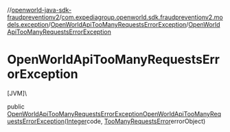 //[openworld-java-sdk-fraudpreventionv2](../../../index.md)/[com.expediagroup.openworld.sdk.fraudpreventionv2.models.exception](../index.md)/[OpenWorldApiTooManyRequestsErrorException](index.md)/[OpenWorldApiTooManyRequestsErrorException](-open-world-api-too-many-requests-error-exception.md)

# OpenWorldApiTooManyRequestsErrorException

[JVM]\

public [OpenWorldApiTooManyRequestsErrorException](index.md)[OpenWorldApiTooManyRequestsErrorException](-open-world-api-too-many-requests-error-exception.md)([Integer](https://docs.oracle.com/javase/8/docs/api/java/lang/Integer.html)code, [TooManyRequestsError](../../com.expediagroup.openworld.sdk.fraudpreventionv2.models/-too-many-requests-error/index.md)errorObject)
